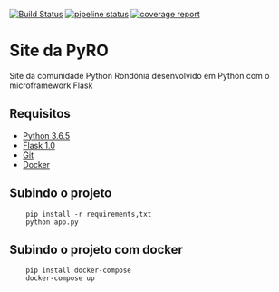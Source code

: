 [![Build Status](https://travis-ci.org/felipecolen/pyro-site.svg?branch=master)](https://travis-ci.org/felipecolen/pyro-site)
[![pipeline status](https://gitlab.com/PyNorte-RO/pyro-site/badges/master/pipeline.svg)](https://gitlab.com/PyNorte-RO/pyro-site/commits/master)
[![coverage report](https://gitlab.com/PyNorte-RO/pyro-site/badges/master/coverage.svg)](https://gitlab.com/PyNorte-RO/pyro-site/commits/master)

# Site da PyRO
Site da comunidade Python Rondônia desenvolvido em Python com o microframework Flask


## Requisitos

* [Python 3.6.5](https://www.python.org/downloads/)
* [Flask 1.0](http://flask.pocoo.org/docs/1.0/)
* [Git](https://git-scm.com/)
* [Docker](https://www.docker.com/community-edition)


## Subindo o projeto

        pip install -r requirements,txt
        python app.py


## Subindo o projeto com docker

        pip install docker-compose
        docker-compose up

